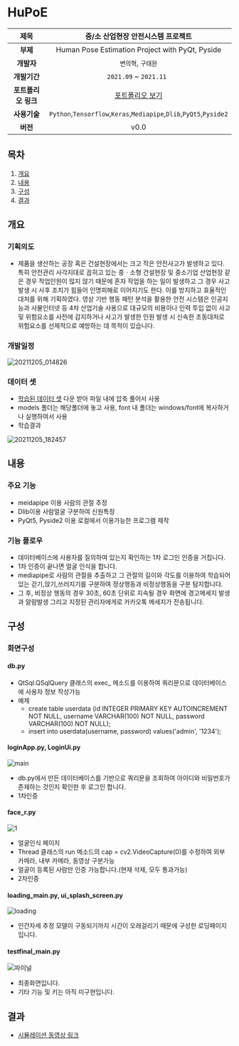# HuPoE

| **제목**   |중/소 산업현장 안전시스템 프로젝트 |
| :---: | :---: | 
| **부제**   |Human Pose Estimation Project with PyQt, Pyside|
| **개발자**   |`변의혁`, `구태완`|
| **개발기간**   |`2021.09` ~ `2021.11 `| 
| **포트폴리오 링크** | [포트폴리오 보기](https://www.miricanvas.com/v/1ojqh0) |
| **사용기술** | `Python`,`Tensorflow`,`Keras`,`Mediapipe`,`Dlib`,`PyQt5`,`Pyside2` |
| **버전** | v0.0 |

## 목차
1. [개요](#개요)
2. [내용](#내용)
3. [구성](#기능)
4. [결과](#결과)



## 개요
### 기획의도
 - 제품을 생산하는 공장 혹은 건설현장에서는 크고 작은 안전사고가 발생하고 있다. 특히 안전관리 사각지대로 꼽히고 있는 중ㆍ소형 건설현장 및 중소기업 산업현장 같은 경우 작업인원이 많지 않기 때문에 혼자 작업을 하는 일이 발생하고 그 경우 사고 발생 시 사후 조치가 힘들어 인명피해로 이어지기도 한다. 이를 방지하고 효율적인 대처를 위해 기획하였다. 영상 기반 행동 패턴 분석을 활용한 안전 시스템은 인공지능과 사물인터넷 등 4차 산업기술 사용으로 대규모의 비용이나 인력 투입 없이 사고 및 위험요소를 사전에 감지하거나 사고가 발생한 인원 발생 시 신속한 초동대처로 위험요소를 선제적으로 예방하는 데 목적이 있습니다.

### 개발일정
![20211205_014826](https://user-images.githubusercontent.com/84761763/144717566-e9187c72-b6f1-480a-933a-8295591ee489.png)

### 데이터 셋
 - [학습된 데이터 셋](https://drive.google.com/file/d/1GcxSzzDbk1N9Z6yUkTPrt-YcfjGv6lJJ/view?usp=sharing) 다운 받아 파일 내에 압축 풀어서 사용
 - models 폴더는 해당폴더에 놓고 사용, font 내 폴더는 windows/font에 복사하거나 실행하여서 사용
 - 학습결과

![20211205_182457](https://user-images.githubusercontent.com/84761763/144740993-b4b5e421-9381-4027-a6aa-afdef566c84f.png)


## 내용
### 주요 기능
 - meidapipe 이용 사람의 관절 추정
 - Dlib이용 사람얼굴 구분하여 신원특정
 - PyQt5, Pyside2 이용 로컬에서 이용가능한 프로그램 제작

### 기능 플로우
 - 데이터베이스에 사용자를 질의하여 있는지 확인하는 1차 로그인 인증을 거칩니다.
 - 1차 인증이 끝나면 얼굴 인식을 합니다.
 - mediapipe로 사람의 관절을 추출하고 그 관절의 길이와 각도를 이용하여 학습되어있는 걷기,앉기,쓰러지기를 구분하여 정상행동과 비정상행동을 구분 탐지합니다.
 - 그 후, 비정상 행동의 경우 30초, 60초 단위로 지속될 경우 화면에 경고메세지 발생과 알람발생 그리고 지정된 관리자에게로 카카오톡 메세지가 전송됩니다.

## 구성
### 화면구성
#### db.py
 - QtSql.QSqlQuery 클래스의 exec_ 메소드를 이용하여 쿼리문으로 데이터베이스에 사용자 정보 작성가능
 - 예제
    - create table userdata (id INTEGER PRIMARY KEY AUTOINCREMENT NOT NULL, username VARCHAR(100) NOT NULL, password VARCHAR(100) NOT NULL);
    - insert into userdata(username, password) values('admin', '1234');
#### loginApp.py, LoginUi.py
 ![main](https://user-images.githubusercontent.com/84761763/144741765-7833dc0b-bb97-4665-b899-c6ab58ed7583.png)
 - db.py에서 만든 데이터베이스를 기반으로 쿼리문을 조회하여 아이디와 비밀번호가 존재하는 것인지 확인한 후 로그인 합니다.
 - 1차인증
#### face_r.py
 ![1](https://user-images.githubusercontent.com/84761763/144741535-4197f07f-99c0-4318-b3c3-51e03b579430.png)
 - 얼굴인식 페이지
 - Thread 클래스의 run 메소드의 cap = cv2.VideoCapture(0)를 수정하여 외부 카메라, 내부 카메라, 동영상 구분가능
 - 얼굴이 등록된 사람만 인증 가능합니다.(현재 삭제, 모두 통과가능)
 - 2차인증

#### loading_main.py, ui_splash_screen.py
 ![loading](https://user-images.githubusercontent.com/84761763/144741914-f1d4379d-279f-4f5f-9c5b-6a26e68df4a0.png)
 - 인간자세 추정 모델이 구동되기까지 시간이 오래걸리기 때문에 구성한 로딩페이지입니다.

#### testfinal_main.py
 ![파이널](https://user-images.githubusercontent.com/84761763/144741984-6a44af60-d827-40a1-ae1b-7435ad78abd5.png)
 - 최종화면입니다.
 - 기타 기능 및 키는 아직 미구현입니다.

## 결과
 - [시뮬레이션 동영상 링크](https://youtu.be/lE7QpYeMWs0) 
